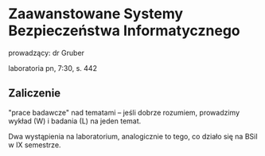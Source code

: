 # Zaawanstowane Systemy Bezpieczeństwa Informatycznego

prowadzący: dr Gruber

laboratoria pn, 7:30, s. 442

## Zaliczenie

"prace badawcze" nad tematami
 – 
jeśli dobrze rozumiem,
prowadzimy wykład (W) i badania (L) na jeden temat.

Dwa wystąpienia na laboratorium, analogicznie to tego, co działo się na BSiI w IX semestrze.
